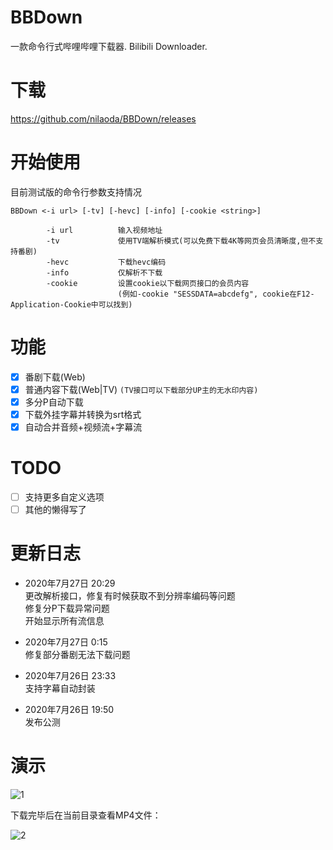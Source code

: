 # BBDown
一款命令行式哔哩哔哩下载器. Bilibili Downloader.

# 下载
https://github.com/nilaoda/BBDown/releases

# 开始使用
目前测试版的命令行参数支持情况
```
BBDown <-i url> [-tv] [-hevc] [-info] [-cookie <string>]

        -i url          输入视频地址
        -tv             使用TV端解析模式(可以免费下载4K等网页会员清晰度,但不支持番剧)
        -hevc           下载hevc编码
        -info           仅解析不下载
        -cookie         设置cookie以下载网页接口的会员内容
                        (例如-cookie "SESSDATA=abcdefg", cookie在F12-Application-Cookie中可以找到)
```

# 功能
- [x] 番剧下载(Web)
- [x] 普通内容下载(Web|TV) `(TV接口可以下载部分UP主的无水印内容)`
- [x] 多分P自动下载
- [x] 下载外挂字幕并转换为srt格式
- [x] 自动合并音频+视频流+字幕流

# TODO
- [ ] 支持更多自定义选项
- [ ] 其他的懒得写了

# 更新日志
* 2020年7月27日 20:29  
  更改解析接口，修复有时候获取不到分辨率编码等问题  
  修复分P下载异常问题  
  开始显示所有流信息
  
* 2020年7月27日 0:15  
  修复部分番剧无法下载问题
  
* 2020年7月26日 23:33  
  支持字幕自动封装
  
* 2020年7月26日 19:50  
  发布公测
  
# 演示
![1](https://user-images.githubusercontent.com/20772925/88478847-fe263580-cf7d-11ea-8ad3-b37ceb99fb92.gif)

下载完毕后在当前目录查看MP4文件：

![2](https://user-images.githubusercontent.com/20772925/88478901-5e1cdc00-cf7e-11ea-97c1-154b9226564e.png)
